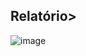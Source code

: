 
## Relatório>
![image](https://github.com/juliajgmb/projeto-pbi/assets/120735947/95d9f362-abd9-46cd-b7cc-a2406c6fdb83)
